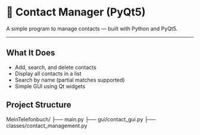 # 📇 Contact Manager (PyQt5)

A simple program to manage contacts — built with Python and PyQt5.

---

##  What It Does

- Add, search, and delete contacts
- Display all contacts in a list
- Search by name (partial matches supported)
- Simple GUI using Qt widgets

## Project Structure

MeinTelefonbuch/
├── main.py
├── gui/contact_gui.py
├── classes/contact_management.py
